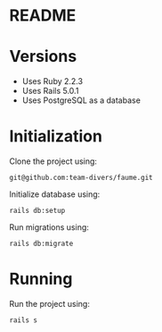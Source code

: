 # README

# Versions

- Uses Ruby 2.2.3
- Uses Rails 5.0.1
- Uses PostgreSQL as a database

# Initialization

Clone the project using:

    git@github.com:team-divers/faume.git

Initialize database using:

    rails db:setup

Run migrations using:

    rails db:migrate

# Running

Run the project using:

    rails s
